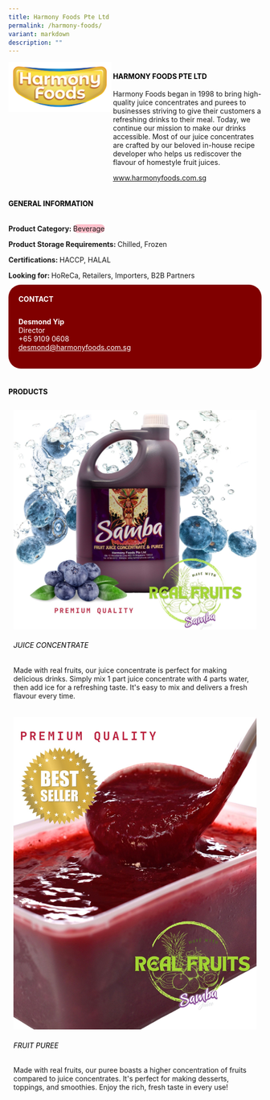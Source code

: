 ```yaml
---
title: Harmony Foods Pte Ltd
permalink: /harmony-foods/
variant: markdown
description: ""
---
```

<div class="flex-paragraph">
	<div style="display: flex; flex-wrap: wrap;" class="flex-container">
		<div style="flex: 1 1 40%; display: block;" class="card sgds">
			<img src="/images/Harmony%20Foods/harmony_foods_logo.png">
		</div>
		<div style="flex: 1 1 58%; display: block; margin-left: 3px" class="card-sgds">
			<h4 style="text-transform: uppercase; color: black;"><b>Harmony Foods Pte Ltd</b></h4>
			<p>Harmony Foods began in 1998 to bring high-quality juice concentrates and purees to businesses striving to give their customers a refreshing drinks to their meal. Today, we continue our mission to make our drinks accessible. Most of our juice concentrates are crafted by our beloved in-house recipe developer who helps us rediscover the flavour of homestyle fruit juices.</p>
			<p><a target="_blank" href="https://www.harmonyfoods.com.sg">www.harmonyfoods.com.sg</a></p>
		</div>
	</div>
</div>

<h4 style="text-transform: uppercase; color: black;">
	<b>General Information</b>
</h4>
<div style="display: flex; flex-wrap: wrap;" class="flex-container">
	<div style="flex: 1 1 65%; display: block; align-self: stretch" class="card sgds">
		<div class="flex-paragraph">
			<p>
				<b>Product Category: </b>
				<span style="background-color: pink; border-radius: 10px;">Beverage</span>
			</p>
			<p>
				<b>Product Storage Requirements: </b>Chilled, Frozen
			</p>
			<p>
				<b>Certifications: </b>HACCP, HALAL
			</p>
			<p style="margin-bottom: 10px;">
				<b>Looking for: </b>HoReCa, Retailers, Importers, B2B Partners
			</p>
		</div>
	</div>
	<div style="flex: 1 1 35%; padding: 10px; display: block; background-color: maroon; border-radius: 25px; align-self: center;" class="card sgds">
		<h4 style="color: white; margin-top: 10px; margin-left: 10px;">CONTACT</h4>
		<div class="flex-paragraph">
			<p style="padding: 10px; color: white;">
				<b>Desmond Yip</b>
				<br>Director<br>+65 9109 0608<br>
				<a style="color: white;" href="mailto:desmond@harmonyfoods.com.sg">desmond@harmonyfoods.com.sg</a>
			</p>
		</div>
	</div>
</div>
<br>
<h4 style="text-transform: uppercase; color: black;">
	<b>Products</b>
</h4>
<div style="display: flex; flex-wrap: wrap;">
	<div style="flex: 1 1 47%; margin: 10px; display: block;" class="card sgds">
		<div style="display: block;" class="flex-image">
			<img src="/images/Harmony%20Foods/harmony_foods_product_01.jpg">
		</div>
		<div class="flex-paragraph">
			<h6 style="text-transform: uppercase; color: black;">Juice Concentrate</h6>
			<p>Made with real fruits, our juice concentrate is perfect for making delicious drinks. Simply mix 1 part juice concentrate with 4 parts water, then add ice for a refreshing taste. It's easy to mix and delivers a fresh flavour every time.</p>
		</div>
	</div>
	<div style="flex: 1 1 47%; margin: 10px; display: block;" class="card sgds">
		<div style="display: block;" class="flex-image">
			<img src="/images/Harmony%20Foods/harmony_foods_product_02.jpg">
		</div>
		<div class="flex-paragraph">
			<h6 style="text-transform: uppercase; color: black;">Fruit Puree</h6>
			<p>Made with real fruits, our puree boasts a higher concentration of fruits compared to juice concentrates. It's perfect for making desserts, toppings, and smoothies. Enjoy the rich, fresh taste in every use!</p>
		</div>
	</div>
</div>